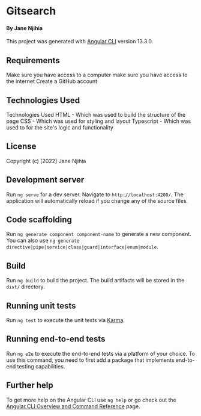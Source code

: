 # Gitsearch
#### By Jane Njihia
This project was generated with [Angular CLI](https://github.com/angular/angular-cli) version 13.3.0.

## Requirements
Make sure you have access to a computer
make sure you have access to the internet
Create a GitHub account

## Technologies Used
Technologies Used
HTML - Which was used to build the structure of the page
CSS - Which was used for styling and layout
Typescript - Which was used to for the site's logic and functionality


## License
Copyright (c) [2022] Jane Njihia

## Development server

Run `ng serve` for a dev server. Navigate to `http://localhost:4200/`. The application will automatically reload if you change any of the source files.

## Code scaffolding

Run `ng generate component component-name` to generate a new component. You can also use `ng generate directive|pipe|service|class|guard|interface|enum|module`.

## Build

Run `ng build` to build the project. The build artifacts will be stored in the `dist/` directory.

## Running unit tests

Run `ng test` to execute the unit tests via [Karma](https://karma-runner.github.io).

## Running end-to-end tests

Run `ng e2e` to execute the end-to-end tests via a platform of your choice. To use this command, you need to first add a package that implements end-to-end testing capabilities.

## Further help

To get more help on the Angular CLI use `ng help` or go check out the [Angular CLI Overview and Command Reference](https://angular.io/cli) page.
